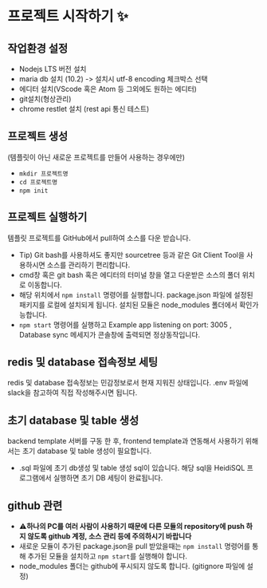 
# 프로젝트 시작하기 :sparkles:

## 작업환경 설정
- Nodejs LTS 버전 설치
- maria db 설치 (10.2) -> 설치시 utf-8 encoding 체크박스 선택  
- 에디터 설치(VScode 혹은 Atom 등 그외에도 원하는 에디터)  
- git설치(형상관리)  
- chrome restlet 설치 (rest api 통신 테스트)

## 프로젝트 생성
(템플릿이 아닌 새로운 프로젝트를 만들어 사용하는 경우에만)
- `mkdir 프로젝트명`  
- `cd 프로젝트명`  
- `npm init`

## 프로젝트 실행하기
템플릿 프로젝트를 GitHub에서 pull하여 소스를 다운 받습니다.  
* Tip) Git bash를 사용하셔도 좋지만 sourcetree 등과 같은 Git Client Tool을 사용하시면 소스를 관리하기 편리합니다.   
* cmd창 혹은 git bash 혹은 에디터의 터미널 창을 열고 다운받은 소스의 폴더 위치로 이동합니다.  
* 해당 위치에서 `npm install` 명령어를 실행합니다. package.json 파일에 설정된 패키지를 로컬에 설치되게 됩니다. 설치된 모듈은 node_modules 폴더에서 확인가능합니다.  
* `npm start` 명령어를 실행하고 Example app listening on port: 3005 , Database sync 메세지가 콘솔창에 출력되면 정상동작입니다.

## redis 및 database 접속정보 세팅
redis 및 database 접속정보는 민감정보로서 현재 지워진 상태입니다. .env 파일에 slack을 참고하여 직접 작성해주시면 됩니다.

## 초기 database 및 table 생성
backend template 서버를 구동 한 후, frontend template과 연동해서 사용하기 위해서는 초기 database 및 table 생성이 필요합니다.
* .sql 파일에 초기 db생성 및 table 생성 sql이 있습니다. 해당 sql을 HeidiSQL 프로그램에서 실행하면 초기 DB 세팅이 완료됩니다.

## github 관련
* :warning:**하나의 PC를 여러 사람이 사용하기 때문에 다른 모듈의 repository에 push 하지 않도록 github 계정, 소스 관리 등에 주의하시기 바랍니다**  
* 새로운 모듈이 추가된 package.json을 pull 받았을때는 `npm install` 명령어를 통해 추가된 모듈을 설치하고 `npm start`를 실행해야 합니다.  
* node_modules 폴더는 github에 푸시되지 않도록 합니다. (gitignore 파일에 설정)  

